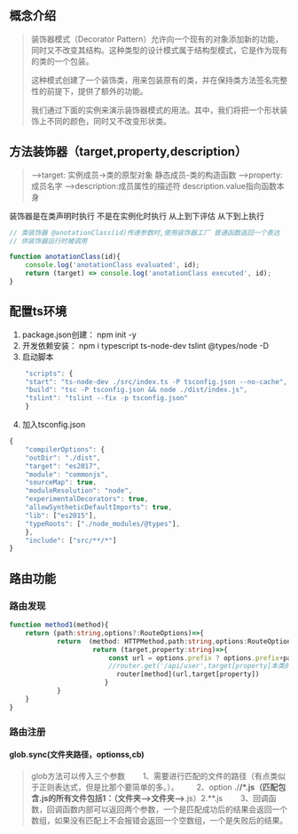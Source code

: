 ## 概念介绍

>装饰器模式（Decorator Pattern）允许向一个现有的对象添加新的功能，同时又不改变其结构。这种类型的设计模式属于结构型模式，它是作为现有的类的一个包装。
>
>这种模式创建了一个装饰类，用来包装原有的类，并在保持类方法签名完整性的前提下，提供了额外的功能。
>
>我们通过下面的实例来演示装饰器模式的用法。其中，我们将把一个形状装饰上不同的颜色，同时又不改变形状类。

## 方法装饰器（target,property,description）
>-->target: 实例成员->类的原型对象
            静态成员-类的构造函数
 -->property:成员名字
 -->description:成员属性的描述符 description.value指向函数本身

 装饰器是在类声明时执行  不是在实例化时执行
 从上到下评估 从下到上执行

```ts
// 类装饰器 @anotationClass(id)传递参数时,使用装饰器工厂 普通函数返回一个表达    式（真正的的装饰器）
// 供装饰器运行时被调用

function anotationClass(id){
    console.log('anotationClass evaluated', id);
    return (target) => console.log('anotationClass executed', id);
}
```

## 配置ts环境
1. package.json创建： npm init -y
2. 开发依赖安装： npm i typescript ts-node-dev tslint @types/node -D
3. 启动脚本
```ts
    "scripts": {
    "start": "ts-node-dev ./src/index.ts -P tsconfig.json --no-cache",
    "build": "tsc -P tsconfig.json && node ./dist/index.js",
    "tslint": "tslint --fix -p tsconfig.json"
    }
```
4. 加入tsconfig.json
```ts
{
    "compilerOptions": {
    "outDir": "./dist",
    "target": "es2017",
    "module": "commonjs",
    "sourceMap": true,
    "moduleResolution": "node",
    "experimentalDecorators": true,
    "allowSyntheticDefaultImports": true,
    "lib": ["es2015"],
    "typeRoots": ["./node_modules/@types"],
    },
    "include": ["src/**/*"]
}
```
## 路由功能
### 路由发现
```ts
function method1(method){
    return (path:string,options?:RouteOptions)=>{
            return  (method: HTTPMethod,path:string,options:RouteOptions={},router:KoaRouter)=>{
                     return (target,property:string)=>{
                         const url = options.prefix ? options.prefix+path:path
                         //router.get('/api/user',target[property]本类的函数名-->list,add
                           router[method](url,target[property])
                        }
            }
    }
}
```
### 路由注册

#### glob.sync(文件夹路径，optionss,cb)
>glob方法可以传入三个参数 
　　1、需要进行匹配的文件的路径（有点类似于正则表达式，但是比那个要简单的多。）。
　　2、option ./**/*.js（匹配包含.js的所有文件包括1：（文件夹-->文件夹-->**.js）2.**.js
　　3、回调函数，回调函数内部可以返回两个参数，一个是匹配成功后的结果会返回一个数组，如果没有匹配上不会报错会返回一个空数组，一个是失败后的结果。

